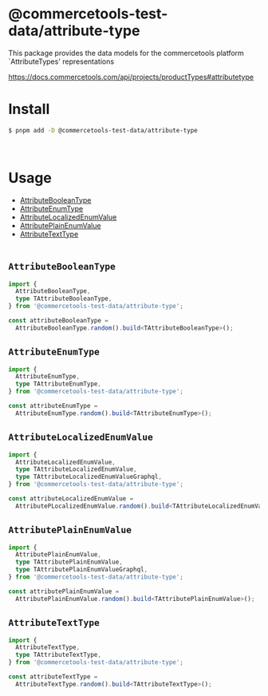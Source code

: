 # @commercetools-test-data/attribute-type

This package provides the data models for the commercetools platform `AttributeTypes' representations

https://docs.commercetools.com/api/projects/productTypes#attributetype

# Install

```bash
$ pnpm add -D @commercetools-test-data/attribute-type
```
<br>

# Usage
- [AttributeBooleanType](#attributebooleantype)<br>
- [AttributeEnumType](#attributeenumtype)<br>
- [AttributeLocalizedEnumValue](#attributelocalizedenumvalue)<br>
- [AttributePlainEnumValue](#attributeplainenumvalue)<br>
- [AttributeTextType](#attributetexttype)<br><br>




## `AttributeBooleanType`

```ts
import {
  AttributeBooleanType,
  type TAttributeBooleanType,
} from '@commercetools-test-data/attribute-type';

const attributeBooleanType =
  AttributeBooleanType.random().build<TAttributeBooleanType>();
```
## `AttributeEnumType`

```ts
import {
  AttributeEnumType,
  type TAttributeEnumType,
} from '@commercetools-test-data/attribute-type';

const attributeEnumType =
  AttributeEnumType.random().build<TAttributeEnumType>();
```

## `AttributeLocalizedEnumValue`

```ts
import {
  AttributeLocalizedEnumValue,
  type TAttributeLocalizedEnumValue,
  type TAttributeLocalizedEnumValueGraphql,
} from '@commercetools-test-data/attribute-type';

const attributeLocalizedEnumValue =
  AttributePLocalizedEnumValue.random().build<TAttributeLocalizedEnumValue>();
```


## `AttributePlainEnumValue`

```ts
import {
  AttributePlainEnumValue,
  type TAttributePlainEnumValue,
  type TAttributePlainEnumValueGraphql,
} from '@commercetools-test-data/attribute-type';

const attributePlainEnumValue =
  AttributePlainEnumValue.random().build<TAttributePlainEnumValue>();
```

## `AttributeTextType`

```ts
import {
  AttributeTextType,
  type TAttributeTextType,
} from '@commercetools-test-data/attribute-type';

const attributeTextType =
  AttributeTextType.random().build<TAttributeTextType>();
```

